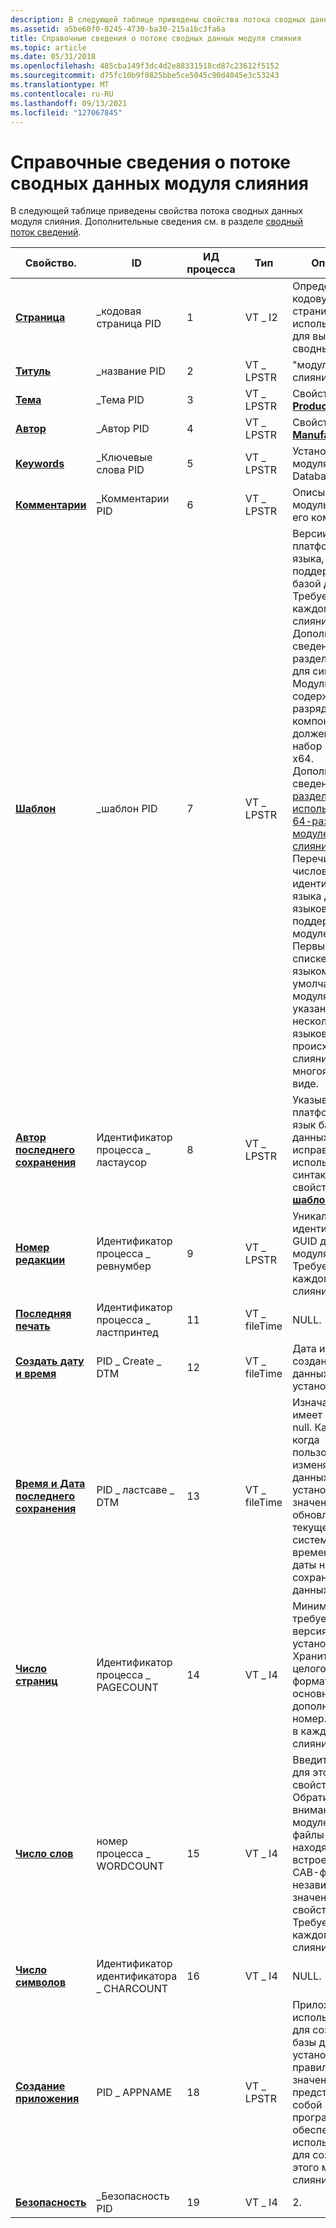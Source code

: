 ```yaml
---
description: В следующей таблице приведены свойства потока сводных данных модуля слияния. Дополнительные сведения см. в разделе сводный поток сведений.
ms.assetid: a5be60f0-0245-4730-ba30-215a1bc3fa6a
title: Справочные сведения о потоке сводных данных модуля слияния
ms.topic: article
ms.date: 05/31/2018
ms.openlocfilehash: 485cba149f3dc4d2e88331518cd87c23612f5152
ms.sourcegitcommit: d75fc10b9f0825bbe5ce5045c90d4045e3c53243
ms.translationtype: MT
ms.contentlocale: ru-RU
ms.lasthandoff: 09/13/2021
ms.locfileid: "127067845"
---
```

# <a name="merge-module-summary-information-stream-reference"></a>Справочные сведения о потоке сводных данных модуля слияния

В следующей таблице приведены свойства потока сводных данных модуля слияния. Дополнительные сведения см. в разделе [сводный поток сведений](summary-information-stream.md).



| Свойство.                                                     | ID                 | ИД процесса | Тип         | Описание                                                                                                                                                                                                                                                                                                                                                                                                                                                                                                                                                                      |
|--------------------------------------------------------------|--------------------|-----|--------------|----------------------------------------------------------------------------------------------------------------------------------------------------------------------------------------------------------------------------------------------------------------------------------------------------------------------------------------------------------------------------------------------------------------------------------------------------------------------------------------------------------------------------------------------------------------------------------|
| [**Страница**](codepage-summary.md)                         | \_кодовая страница PID      | 1   | VT \_ I2       | Определяет кодовую страницу, используемую для вывода сводных данных.                                                                                                                                                                                                                                                                                                                                                                                                                                                                                                                |
| [**Титуль**](title-summary.md)                               | \_название PID         | 2   | VT \_ LPSTR    | "модуль слияния".                                                                                                                                                                                                                                                                                                                                                                                                                                                                                                                                                                  |
| [**Тема**](subject-summary.md)                           | \_Тема PID       | 3   | VT \_ LPSTR    | Свойство [**ProductName**](productname.md) .                                                                                                                                                                                                                                                                                                                                                                                                                                                                                                                                     |
| [**Автор**](author-summary.md)                             | \_Автор PID        | 4   | VT \_ LPSTR    | Свойство [**Manufacturer**](manufacturer.md) .                                                                                                                                                                                                                                                                                                                                                                                                                                                                                                                                   |
| [**Keywords**](keywords-summary.md)                         | \_Ключевые слова PID      | 5   | VT \_ LPSTR    | Установочного модуля, MSI, Database.                                                                                                                                                                                                                                                                                                                                                                                                                                                                                                                                                      |
| [**Комментарии**](comments-summary.md)                         | \_Комментарии PID      | 6   | VT \_ LPSTR    | Описывает модуль слияния и его компоненты.                                                                                                                                                                                                                                                                                                                                                                                                                                                                                                                                   |
| [**Шаблон**](template-summary.md)                         | \_шаблон PID      | 7   | VT \_ LPSTR    | Версии платформы и языка, поддерживаемые базой данных. Требуется в каждом модуле слияния. Дополнительные сведения см. в разделе [**шаблон**](template-summary.md) для синтаксиса. Модуль, содержащий 64-разрядные компоненты, должен иметь набор Intel64 или x64. Дополнительные сведения см. [в разделе использование 64-разрядных модулей слияния](using-64-bit-merge-modules.md).<br/> Перечисляет числовые идентификаторы языка для всех языков, поддерживаемых модулем. Первый язык в списке является языком по умолчанию для модуля. При указании нескольких языков происходит слияние в многоязычном виде.<br/> |
| [**Автор последнего сохранения**](last-saved-by-summary.md)               | Идентификатор процесса \_ ластаусор    | 8   | VT \_ LPSTR    | Указывает платформу и язык базы данных с исправлением, используя тот же синтаксис, что и свойство [**сводки шаблона**](template-summary.md) .                                                                                                                                                                                                                                                                                                                                                                                                                                  |
| [**Номер редакции**](revision-number-summary.md)           | Идентификатор процесса \_ ревнумбер     | 9   | VT \_ LPSTR    | Уникальный идентификатор GUID для этого модуля слияния. Требуется в каждом модуле слияния.                                                                                                                                                                                                                                                                                                                                                                                                                                                                                                           |
| [**Последняя печать**](last-printed-summary.md)                 | Идентификатор процесса \_ ластпринтед   | 11  | VT \_ fileTime | NULL.                                                                                                                                                                                                                                                                                                                                                                                                                                                                                                                                                                            |
| [**Создать дату и время**](create-time-date-summary.md)         | PID \_ Create \_ DTM   | 12  | VT \_ fileTime | Дата и время создания базы данных установщика.                                                                                                                                                                                                                                                                                                                                                                                                                                                                                                                       |
| [**Время и Дата последнего сохранения**](last-saved-time-date-summary.md) | PID \_ ластсаве \_ DTM | 13  | VT \_ fileTime | Изначально имеет значение null. Каждый раз, когда пользователь изменяет базу данных установки, значение обновляется до текущего системного времени или даты на момент сохранения базы данных слияния.                                                                                                                                                                                                                                                                                                                                                                                                                 |
| [**Число страниц**](page-count-summary.md)                     | Идентификатор процесса \_ PAGECOUNT     | 14  | VT \_ I4       | Минимальная требуемая версия установщика. Хранится в виде целого числа в формате: основной \* 100 + дополнительный номер. Требуется в каждом модуле слияния.                                                                                                                                                                                                                                                                                                                                                                                                                                                      |
| [**Число слов**](word-count-summary.md)                     | номер процесса \_ WORDCOUNT     | 15  | VT \_ I4       | Введите 0 (ноль) для этого свойства. Обратите внимание, что в модуле слияния файлы всегда находятся внутри встроенного CAB-файла, независимо от значения этого свойства. Требуется в каждом модуле слияния.                                                                                                                                                                                                                                                                                                                                                                                        |
| [**Число символов**](character-count-summary.md)           | Идентификатор идентификатора \_ CHARCOUNT     | 16  | VT \_ I4       | NULL.                                                                                                                                                                                                                                                                                                                                                                                                                                                                                                                                                                            |
| [**Создание приложения**](creating-application-summary.md) | PID \_ APPNAME       | 18  | VT \_ LPSTR    | Приложение, используемое для создания базы данных установщика. Как правило, значение представляет собой имя программного обеспечения, используемого для создания этого модуля слияния.                                                                                                                                                                                                                                                                                                                                                                                                                                            |
| [**Безопасность**](security-summary.md)                         | \_Безопасность PID      | 19  | VT \_ I4       | 2.                                                                                                                                                                                                                                                                                                                                                                                                                                                                                                                                                                             |



 

 

 




